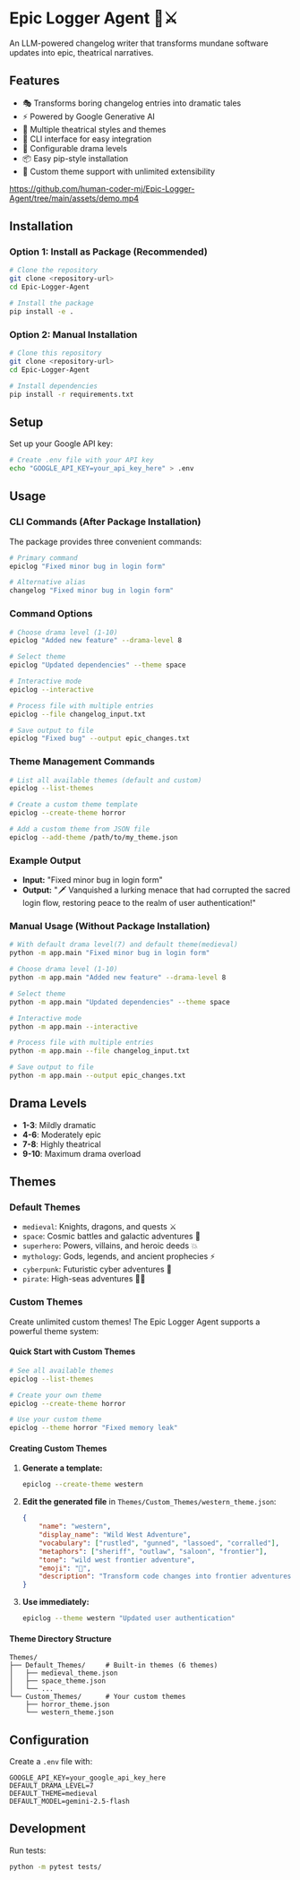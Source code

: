 # Epic Logger Agent 🏰⚔️

An LLM-powered changelog writer that transforms mundane software updates into epic, theatrical narratives.

## Features

- 🎭 Transforms boring changelog entries into dramatic tales
- ⚡ Powered by Google Generative AI
- 🎨 Multiple theatrical styles and themes
- 📝 CLI interface for easy integration
- 🔧 Configurable drama levels
- 📦 Easy pip-style installation
- 🎨 Custom theme support with unlimited extensibility

https://github.com/human-coder-mj/Epic-Logger-Agent/tree/main/assets/demo.mp4

## Installation

### Option 1: Install as Package (Recommended)
```bash
# Clone the repository
git clone <repository-url>
cd Epic-Logger-Agent

# Install the package
pip install -e .
```

### Option 2: Manual Installation
```bash
# Clone this repository
git clone <repository-url>
cd Epic-Logger-Agent

# Install dependencies
pip install -r requirements.txt
```

## Setup

Set up your Google API key:
```bash
# Create .env file with your API key
echo "GOOGLE_API_KEY=your_api_key_here" > .env
```

## Usage

### CLI Commands (After Package Installation)

The package provides three convenient commands:

```bash
# Primary command
epiclog "Fixed minor bug in login form"

# Alternative alias
changelog "Fixed minor bug in login form"
```

### Command Options

```bash
# Choose drama level (1-10)
epiclog "Added new feature" --drama-level 8

# Select theme
epiclog "Updated dependencies" --theme space

# Interactive mode
epiclog --interactive

# Process file with multiple entries
epiclog --file changelog_input.txt

# Save output to file
epiclog "Fixed bug" --output epic_changes.txt
```

### Theme Management Commands

```bash
# List all available themes (default and custom)
epiclog --list-themes

# Create a custom theme template
epiclog --create-theme horror

# Add a custom theme from JSON file
epiclog --add-theme /path/to/my_theme.json
```

### Example Output
- **Input:** "Fixed minor bug in login form"
- **Output:** "🗡️ Vanquished a lurking menace that had corrupted the sacred login flow, restoring peace to the realm of user authentication!"

### Manual Usage (Without Package Installation)
```bash
# With default drama level(7) and default theme(medieval)
python -m app.main "Fixed minor bug in login form"

# Choose drama level (1-10)
python -m app.main "Added new feature" --drama-level 8

# Select theme
python -m app.main "Updated dependencies" --theme space

# Interactive mode
python -m app.main --interactive

# Process file with multiple entries
python -m app.main --file changelog_input.txt

# Save output to file
python -m app.main --output epic_changes.txt
```


## Drama Levels
- **1-3**: Mildly dramatic
- **4-6**: Moderately epic
- **7-8**: Highly theatrical
- **9-10**: Maximum drama overload

## Themes

### Default Themes
- `medieval`: Knights, dragons, and quests ⚔️
- `space`: Cosmic battles and galactic adventures 🚀
- `superhero`: Powers, villains, and heroic deeds 💥
- `mythology`: Gods, legends, and ancient prophecies ⚡
- `cyberpunk`: Futuristic cyber adventures 🤖
- `pirate`: High-seas adventures 🏴‍☠️

### Custom Themes

Create unlimited custom themes! The Epic Logger Agent supports a powerful theme system:

#### Quick Start with Custom Themes
```bash
# See all available themes
epiclog --list-themes

# Create your own theme
epiclog --create-theme horror

# Use your custom theme
epiclog --theme horror "Fixed memory leak"
```

#### Creating Custom Themes
1. **Generate a template:**
   ```bash
   epiclog --create-theme western
   ```

2. **Edit the generated file** in `Themes/Custom_Themes/western_theme.json`:
   ```json
   {
       "name": "western",
       "display_name": "Wild West Adventure",
       "vocabulary": ["rustled", "gunned", "lassoed", "corralled"],
       "metaphors": ["sheriff", "outlaw", "saloon", "frontier"],
       "tone": "wild west frontier adventure",
       "emoji": "🤠",
       "description": "Transform code changes into frontier adventures"
   }
   ```

3. **Use immediately:**
   ```bash
   epiclog --theme western "Updated user authentication"
   ```

#### Theme Directory Structure
```
Themes/
├── Default_Themes/     # Built-in themes (6 themes)
│   ├── medieval_theme.json
│   ├── space_theme.json
│   └── ...
└── Custom_Themes/      # Your custom themes
    ├── horror_theme.json
    └── western_theme.json
```

## Configuration

Create a `.env` file with:
```
GOOGLE_API_KEY=your_google_api_key_here
DEFAULT_DRAMA_LEVEL=7
DEFAULT_THEME=medieval
DEFAULT_MODEL=gemini-2.5-flash
```

## Development

Run tests:
```bash
python -m pytest tests/
```